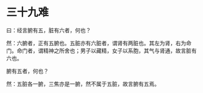 # 三十九难



曰：经言腑有五，脏有六者，何也？


然：六腑者，正有五腑也。五脏亦有六脏者，谓肾有两脏也。其左为肾，右为命门。命门者，谓精神之所舍也；男子以藏精，女子以系胞，其气与肾通，故言脏有六也。


腑有五者，何也？


然：五脏各一腑，三焦亦是一腑，然不属于五脏，故言腑有五焉。
